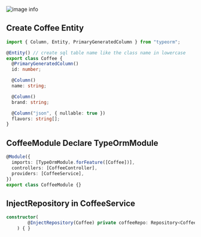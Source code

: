 ![image info](https://miro.medium.com/max/879/1*zjbQKzeIt3UM1ezHkDvHNw.png)

## Create Coffee Entity

```ts
import { Column, Entity, PrimaryGeneratedColumn } from "typeorm";

@Entity() // create sql table name like the class name in lowercase
export class Coffee {
  @PrimaryGeneratedColumn()
  id: number;

  @Column()
  name: string;

  @Column()
  brand: string;

  @Column("json", { nullable: true })
  flavors: string[];
}
```

## CoffeeModule Declare TypeOrmModule

```ts
@Module({
  imports: [TypeOrmModule.forFeature([Coffee])],
  controllers: [CoffeeController],
  providers: [CoffeeService],
})
export class CoffeeModule {}
```

## InjectRepository in CoffeeService

```ts
constructor(
        @InjectRepository(Coffee) private coffeeRepo: Repository<Coffee>
    ) { }
```
